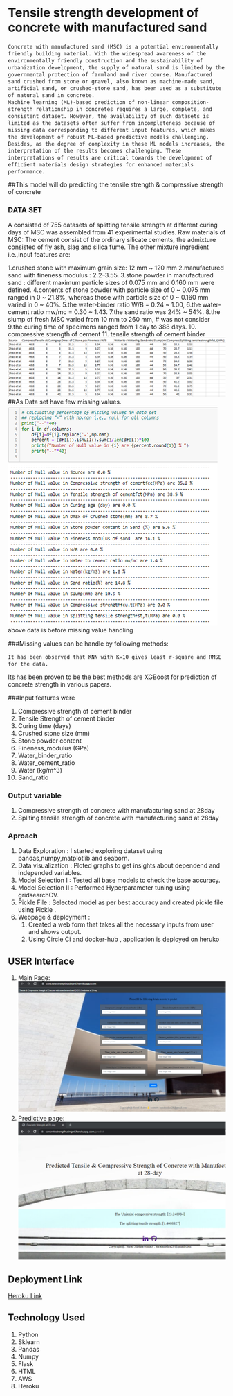 # Tensile strength development of concrete with manufactured sand

```buildoutcfg
Concrete with manufactured sand (MSC) is a potential environmentally friendly building material. With the widespread awareness of the environmentally friendly construction and the sustainability of urbanization development, the supply of natural sand is limited by the governmental protection of farmland and river course. Manufactured sand crushed from stone or gravel, also known as machine-made sand, artificial sand, or crushed-stone sand, has been used as a substitute of natural sand in concrete. 
Machine learning (ML)-based prediction of non-linear composition-strength relationship in concretes requires a large, complete, and consistent dataset. However, the availability of such datasets is limited as the datasets often suffer from incompleteness because of missing data corresponding to different input features, which makes the development of robust ML-based predictive models challenging. Besides, as the degree of complexity in these ML models increases, the interpretation of the results becomes challenging. These interpretations of results are critical towards the development of efficient materials design strategies for enhanced materials performance. 
```
##This model will do predicting the tensile strength & compressive strength of concrete

### DATA SET

A consisted of 755 datasets of splitting tensile strength at different curing days of MSC was assembled from 41 experimental studies.
Raw materials of MSC:
The cement consist of the ordinary silicate cements, the admixture consisted of fly
ash, slag and silica fume. 
The other mixture ingredient i.e.,input features are:

1.crushed stone with maximum grain size: 12 mm ~ 120 mm 
2.manufactured sand with fineness modulus : 2.2–3.55.
3.stone powder in manufactured sand : different maximum particle sizes of 0.075 mm and 0.160 mm were defined.
4.contents of stone powder with particle size of 0 ~ 0.075 mm ranged in 0 ~ 21.8%, 
whereas those with particle size of 0 ~ 0.160 mm varied in 0 ~ 40%. 
5.the water-binder ratio W/B = 0.24 ~ 1.00, 
6.the water-cement ratio mw/mc = 0.30 ~ 1.43. 
7.the sand ratio was 24% ~ 54%. 
8.the slump of fresh MSC varied from 10 mm to 260 mm, # was not consider
9.the curing time of specimens ranged from 1 day to 388 days. 
10. compressive strength of cement 
11. tensile strength of cement binder
![img_1.png](artifacts/images/img_1.png)
##As Data set have few missing values.
![img_3.png](artifacts/images/img_3.png)
above data is before missing value handling

###Missing values can be handle by following methods:
```buildoutcfg
It has been observed that KNN with K=10 gives least r-square and RMSE for the data.
```
Its has been proven to be the best methods are XGBoost for prediction of concrete strength in various papers.

###Input features were

1. Compressive strength of cement binder
2. Tensile Strength of cement binder
3. Curing time (days) 
4. Crushed stone size (mm) 
5. Stone powder content
6. Fineness_modulus (GPa) 
7. Water_binder_ratio
8. Water_cement_ratio
9. Water (kg/m^3)
10. Sand_ratio

### Output variable 
1. Compressive strength of concrete with manufacturing sand at 28day
2. Spliting tensile strength of concrete with manufacturing sand at 28day

### Aproach
1. Data Exploration     : I started exploring dataset using pandas,numpy,matplotlib and seaborn. 
2. Data visualization   : Ploted graphs to get insights about dependend and independed variables.
3. Model Selection I    :  Tested all base models to check the base accuracy.
4. Model Selection II   :  Performed Hyperparameter tuning using gridsearchCV.
5. Pickle File          :  Selected model as per best accuracy and created pickle file using Pickle .
6. Webpage & deployment :  
   1. Created a web form that takes all the necessary inputs from user and shows output.
   2. Using Circle Ci and docker-hub , application is deployed on heruko 
 

## USER Interface
1. Main Page:
![img_2.png](img_2.png)
2. Predictive page:
![img_1.png](img_1.png)

## Deployment Link
[Heroku Link](https://concretestrengthusingml.herokuapp.com/)

## Technology Used
1. Python
2. Sklearn
3. Pandas
4. Numpy
5. Flask
6. HTML
7. AWS
8. Heroku